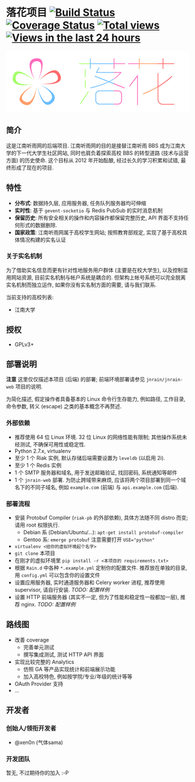 # 落花项目  [![Build Status](https://travis-ci.org/jnrain/luohua.png)](https://travis-ci.org/jnrain/luohua) [![Coverage Status](https://coveralls.io/repos/jnrain/luohua/badge.png?branch=master)](https://coveralls.io/r/jnrain/luohua?branch=master) [![Total views](https://sourcegraph.com/api/repos/github.com/jnrain/luohua/counters/views.png)](https://sourcegraph.com/github.com/jnrain/luohua) [![Views in the last 24 hours](https://sourcegraph.com/api/repos/github.com/jnrain/luohua/counters/views-24h.png?no-count=1)](https://sourcegraph.com/github.com/jnrain/luohua)

![luohua logo](/docs/_static/logo-720x240.png)


## 简介

这是江南听雨网的后端项目. 江南听雨网的目的是接替江南听雨 BBS 成为江南大学的下一代大学生社区网站, 同时也肩负着探索高校 BBS 的转型道路 (技术与运营方面) 的历史使命. 这个目标从 2012 年开始酝酿, 经过长久的学习积累和试错, 最终形成了现在的项目.


## 特性

* **分布式**: 数据持久层, 应用服务器, 任务队列服务器均可伸缩
* **实时性**: 基于 `gevent-socketio` 与 Redis PubSub 的实时消息机制
* **保留历史**: 所有安全相关的操作和内容操作都保留完整历史, API 界面不支持任何形式的数据删除.
* **国家政策**: 江南听雨网属于高校学生网站; 按照教育部规定, 实现了基于高校具体情况构建的实名认证


### 关于实名机制

为了借助实名信息而更有针对性地服务用户群体 (主要是在校大学生), 以及控制滥用网站资源, 目前实名机制与帐户系统是耦合的. 但架构上帐号系统可以完全脱离实名机制而独立运作, 如果你没有实名制方面的需要, 请与我们联系.

当前支持的高校列表:

* 江南大学


## 授权

* GPLv3+


## 部署说明

**注意** 这里仅仅描述本项目 (后端) 的部署; 前端环境部署请参见 `jnrain/jnrain-web` 项目的说明.

为简化描述, 假定操作者具备基本的 Linux 命令行生存能力, 例如路径, 工作目录, 命令参数, 转义 (escape) 之类的基本概念不再赘述.


### 外部依赖

* 推荐使用 64 位 Linux 环境. 32 位 Linux 的网络性能有限制; 其他操作系统未经测试, 不确保可用性或稳定性.
* Python 2.7.x, virtualenv
* 至少 1 个 Riak 实例, 默认存储后端需要设置为 `leveldb` (以启用 2i).
* 至少 1 个 Redis 实例
* 1 个 SMTP 服务器和域名, 用于发送邮箱验证, 找回密码, 系统通知等邮件
* 1 个 `jnrain-web` 部署. 为防止跨域带来麻烦, 应该将两个项目部署到同一个域名下的不同子域名, 例如 `example.com` (前端) 与 `api.example.com` (后端).


### 部署流程

* 安装 Protobuf Compiler (`riak-pb` 的外部依赖), 具体方法随不同 distro 而变; 请用 root 权限执行.
    - Debian 系 (Debian/Ubuntu/...): `apt-get install protobuf-compiler`
    - Gentoo 系: `emerge protobuf` 注意需要打开 `USE="python"`
* `virtualenv <给你的虚拟环境起个名字>`
* `git clone` 本项目
* 在刚才的虚拟环境里 `pip install -r <本项目的 requirements.txt>`
* 根据 `Rain.d` 中各种 `*.example.yml` 定制你的配置文件. 推荐放在单独的目录, 用 `config.yml` 可以包含你的设置文件
* 设置应用服务器, 实时通道服务器和 Celery worker 进程, 推荐使用 supervisor, 请自行安装.  *TODO: 配置样例*
* 设置 HTTP 前端服务器 (其实不一定, 但为了性能和稳定性一般都加一层), 推荐 nginx.  *TODO: 配置样例*


## 路线图

* 改善 coverage
    - 完善单元测试
    - 撰写集成测试, 测试 HTTP API 界面
* 实现比较完整的 Analytics
    - 仿照 GA 等产品实现统计和前端展示功能
    - 加入高校特色, 例如按学院/专业/年级的统计等等
* OAuth Provider 支持
* ...


## 开发者

### 创始人/领衔开发者

* @xen0n (气体sama)


### 开发团队

暂无, 不过期待你的加入 :-P


<!-- vim:set ai et ts=4 sw=4 sts=4 fenc=utf-8: -->
